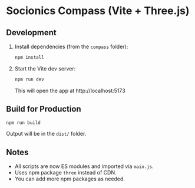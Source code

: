 # Socionics Compass (Vite + Three.js)

## Development

1. Install dependencies (from the `compass` folder):
   ```bash
   npm install
   ```
2. Start the Vite dev server:
   ```bash
   npm run dev
   ```
   This will open the app at http://localhost:5173

## Build for Production

```bash
npm run build
```
Output will be in the `dist/` folder.

## Notes
- All scripts are now ES modules and imported via `main.js`.
- Uses npm package `three` instead of CDN.
- You can add more npm packages as needed.

